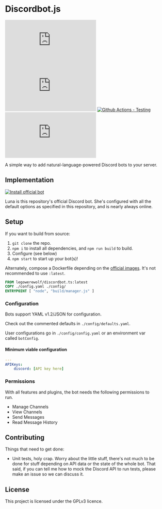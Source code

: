 # Discordbot.js

![GitHub package.json version](https://img.shields.io/github/package-json/v/legowerewolf/discordbot.ts)
[![David - Dependency Checking](https://img.shields.io/david/legowerewolf/discordbot.ts?label=npm%20dependencies)](https://david-dm.org/legowerewolf/discordbot.ts)
[![Github Actions - Testing](https://github.com/legowerewolf/discordbot.ts/workflows/Testing/badge.svg?branch=master)](https://github.com/legowerewolf/discordbot.ts/actions?query=workflow%3ATesting)
[![Docker Cloud - Container Build Status](https://img.shields.io/docker/cloud/build/legowerewolf/discordbot.ts)](https://hub.docker.com/r/legowerewolf/discordbot.ts)

A simple way to add natural-language-powered Discord bots to your server.

## Implementation

[![Install official bot](https://img.shields.io/badge/Luna-install-7289DA)](https://discordapp.com/api/oauth2/authorize?client_id=461740393353183253&permissions=68624&scope=bot)

Luna is this repository's official Discord bot. She's configured with all the default options as specified in this repository, and is nearly always online.

## Setup

If you want to build from source:

1. `git clone` the repo.
1. `npm i` to install all dependencies, and `npm run build` to build.
1. Configure (see below)
1. `npm start` to start up your bot(s)!

Alternately, compose a Dockerfile depending on the [official images](https://hub.docker.com/r/legowerewolf/discordbot.ts). It's not recommended to use `:latest`.

```dockerfile
FROM legowerewolf/discordbot.ts:latest
COPY ./config.yaml ./config/
ENTRYPOINT [ "node", "build/manager.js" ]
```

### Configuration

Bots support YAML v1.2/JSON for configuration.

Check out the commented defaults in `./config/defaults.yaml`.

User configurations go in `./config/config.yaml` or an environment var called `botConfig`.

#### Minimum viable configuration

```YAML
---
APIKeys:
    discord: [API key here]
```

### Permissions

With all features and plugins, the bot needs the following permissions to run.

-   Manage Channels
-   View Channels
-   Send Messages
-   Read Message History

## Contributing

Things that need to get done:

-   Unit tests, holy crap. Worry about the little stuff, there's not much to be done for stuff depending on API data or the state of the whole bot. That said, if you can tell me how to mock the Discord API to run tests, please make an issue
    so we can discuss it.

## License

This project is licensed under the GPLv3 licence.
